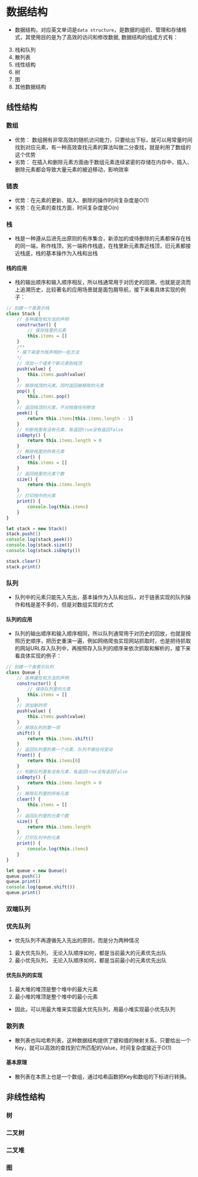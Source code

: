 # 数据结构
- 数据结构，对应英文单词是`data structure`，是数据的组织、管理和存储格式，其使用目的是为了高效的访问和修改数据, 数据结构的组成方式有：
3. 栈和队列
4. 散列表
1. 线性结构
2. 树
3. 图
4. 其他数据结构

## 线性结构
### 数组
- 优势： 数组拥有非常高效的随机访问能力，只要给出下标，就可以用常量时间找到对应元素，有一种高效查找元素的算法叫做二分查找，就是利用了数组的这个优势
- 劣势： 在插入和删除元素方面由于数组元素连续紧密的存储在内存中，插入、删除元素都会导致大量元素的被迫移动，影响效率


### 链表
- 优势：在元素的更新、插入、删除的操作时间复杂度是O(1)
- 劣势：在元素的查找方面，时间复杂度是O(n)

### 栈
- 栈是一种遵从后进先出原则的有序集合，新添加的或待删除的元素都保存在栈的同一端，称作栈顶，另一端称作栈底，在栈里新元素靠近栈顶，旧元素都接近栈底，栈的基本操作为入栈和出栈


#### 栈的应用
- 栈的输出顺序和输入顺序相反，所以栈通常用于对历史的回溯，也就是逆流而上追溯历史，比较著名的应用场景就是面包屑导航，接下来看具体实现的例子：
```js
// 创建一个类表示栈
class Stack {
    // 各种属性和方法的声明
    constructor() {
        // 保存栈里的元素
        this.items = []
    }
    /**
    * 接下来是为栈声明的一些方法
    */
    // 添加一个或多个新元素到栈顶
    push(value) {
    	this.items.push(value)
    }
    // 移除栈顶的元素，同时返回被移除的元素
    pop() {
    	this.items.pop()
    }
    // 返回栈顶的元素，不对栈做任何修改
    peek() {
    	return this.items[this.items.length - 1]
    }
    // 判断栈里有没有元素，有返回true没有返回false
    isEmpty() {
    	return this.items.length > 0
    }
    // 移除栈里的所有元素
    clear() {
    	this.items = []
    }
    // 返回栈里的元素个数
    size() {
    	return this.items.length
    }
    // 打印栈中的元素
    print() {
    	console.log(this.items)
    }
}

let stack = new Stack()
stack.push(1)
console.log(stack.peek())
console.log(stack.size())
console.log(stack.isEmpty())

stack.clear()
stack.print()
```

### 队列
- 队列中的元素只能先入先出，基本操作为入队和出队，对于链表实现的队列操作和栈是差不多的，但是对数组实现的方式

#### 队列的应用
- 队列的输出顺序和输入顺序相同，所以队列通常用于对历史的回放，也就是按照历史顺序，把历史重演一遍，例如网络爬虫实现网站抓取时，也是把待抓取的网站URL存入队列中，再按照存入队列的顺序来依次抓取和解析的，接下来看具体实现的例子：
```js
// 创建一个类表示队列
class Queue {
	// 各种属性和方法的声明
	constructor() {
		// 保存队列里的元素
		this.items = []
	}
	// 添加新的项
	push(value) {
		this.items.push(value)
	}
	// 移除队列的第一项
	shift() {
		return this.items.shift()
	}
	// 返回队列里的第一个元素，队列不做任何变动
	front() {
		return this.items[0]
	}
    // 判断队列里有没有元素，有返回true没有返回false
    isEmpty() {
    	return this.items.length > 0
    }
    // 移除队列里的所有元素
    clear() {
    	this.items = []
    }
    // 返回队列里的元素个数
    size() {
    	return this.items.length
    }
    // 打印队列中的元素
    print() {
    	console.log(this.items)
    }
}

let queue = new Queue()
queue.push(1)
queue.print()
console.log(queue.shift())
queue.print()
```

### 双端队列

### 优先队列
- 优先队列不再遵循先入先出的原则，而是分为两种情况
1. 最大优先队列， 无论入队顺序如何，都是当前最大的元素优先出队
2. 最小优先队列， 无论入队顺序如何，都是当前最小的元素优先出队

#### 优先队列的实现
1. 最大堆的堆顶是整个堆中的最大元素
2. 最小堆的堆顶是整个堆中的最小元素

- 因此，可以用最大堆来实现最大优先队列，用最小堆实现最小优先队列


### 散列表
- 散列表也叫哈希列表，这种数据结构提供了键和值的映射关系，只要给出一个Key，就可以高效的查找到它所匹配的Value，时间复杂度接近于O(1)

#### 基本原理
- 散列表在本质上也是一个数组，通过哈希函数把Key和数组的下标进行转换。


## 非线性结构
### 树

### 二叉树

### 二叉堆

### 图

<style>
#app .theme-default-content {
    max-width: 1200px;
}
</style>
